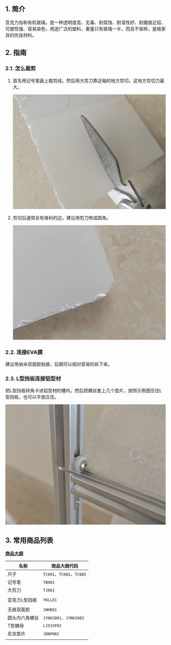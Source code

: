 ## 1. 简介

亚克力俗称有机玻璃，是一种透明度高、无毒、耐腐蚀、耐温性好、耐磨接近铝、可塑性强、容易染色，用途广泛的塑料，重量只有玻璃一半，而且不易碎。是做家具的优良材料。

## 2. 指南

### 2.1. 怎么裁剪
    
1. 首先用记号笔画上裁剪线，然后用大剪刀靠近轴的地方剪切，这地方剪切力最大。
   
   ![x](../../img/DesignGuide/亚克力板/2.1.1.%20怎么裁剪.jpg)
    
2. 剪切后通常会有锋利的边，建议用剪刀修成圆角。

   ![x](../../img/DesignGuide/亚克力板/2.1.2.%20怎么裁剪.jpg)

### 2.2. 连接EVA膜

建议用纳米双面胶粘接，后期可以相对容易的拆下来。

### 2.3. L型挡板连接铝型材

把L型挡板转角卡进铝型材的槽内，然后把螺丝套上几个垫片，按照示例图压住L型挡板，也可以平放压住。

![x](../../img/DesignGuide/亚克力板/2.3.%20L型挡板连接铝型材.jpg)

## 3. 常用商品列表

**[商品大纲](../商品大纲.md)**

| 名称 | 商品大纲代码 |
| - | - |
| 尺子 | `TC001`、`TC002`、`TC005` |
| 记号笔 | `TB001` |
| 大剪刀 | `TJ001` |
| | |
| 亚克力L型挡板 | `YKLLD1` |
| | |
| 无痕双面胶 | `JWHD01` |
| 圆头内六角螺丝 | `JYN6S001`、`JYN6S002` |
| T型螺母 | `L1515P02` |
| 尼龙垫片 | `JDNP001` |
| | |